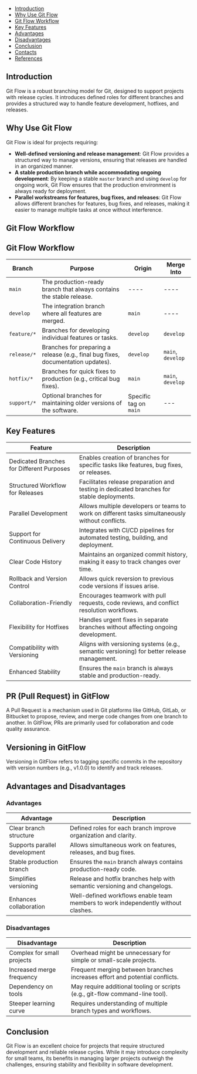 - [Introduction](#introduction)
- [Why Use Git Flow](#why-use-git-flow)
- [Git Flow Workflow](#git-flow-workflow)
- [Key Features](#key-features)
- [Advantages](#advantages)
- [Disadvantages](#disadvantages)
- [Conclusion](#conclusion)
- [Contacts](#contacts)
- [References](#references)

## Introduction
Git Flow is a robust branching model for Git, designed to support projects with release cycles. It introduces defined roles for different branches and provides a structured way to handle feature development, hotfixes, and releases.

## Why Use Git Flow
Git Flow is ideal for projects requiring:

- **Well-defined versioning and release management**: Git Flow provides a structured way to manage versions, ensuring that releases are handled in an organized manner.
- **A stable production branch while accommodating ongoing development**: By keeping a stable `master` branch and using `develop` for ongoing work, Git Flow ensures that the production environment is always ready for deployment.
- **Parallel workstreams for features, bug fixes, and releases**: Git Flow allows different branches for features, bug fixes, and releases, making it easier to manage multiple tasks at once without interference.
## Git Flow Workflow







## Git Flow Workflow

| **Branch**          | **Purpose**                                                                 | **Origin**          | **Merge Into**       |
|---------------------|-----------------------------------------------------------------------------|---------------------|----------------------|
| `main`              | The production-ready branch that always contains the stable release.         | ----                | ----                 |
| `develop`           | The integration branch where all features are merged.                        | `main`              | ----                 |
| `feature/*`         | Branches for developing individual features or tasks.                         | `develop`           | `develop`            |
| `release/*`         | Branches for preparing a release (e.g., final bug fixes, documentation updates). | `develop`           | `main`, `develop`    |
| `hotfix/*`          | Branches for quick fixes to production (e.g., critical bug fixes).           | `main`              | `main`, `develop`    |
| `support/*`         | Optional branches for maintaining older versions of the software.            | Specific tag on `main` | ---                  |

## Key Features

| **Feature**                                   | **Description**                                                                 |
|-----------------------------------------------|---------------------------------------------------------------------------------|
| Dedicated Branches for Different Purposes     | Enables creation of branches for specific tasks like features, bug fixes, or releases. |
| Structured Workflow for Releases              | Facilitates release preparation and testing in dedicated branches for stable deployments. |
| Parallel Development                          | Allows multiple developers or teams to work on different tasks simultaneously without conflicts. |
| Support for Continuous Delivery               | Integrates with CI/CD pipelines for automated testing, building, and deployment. |
| Clear Code History                            | Maintains an organized commit history, making it easy to track changes over time. |
| Rollback and Version Control                  | Allows quick reversion to previous code versions if issues arise. |
| Collaboration-Friendly                        | Encourages teamwork with pull requests, code reviews, and conflict resolution workflows. |
| Flexibility for Hotfixes                      | Handles urgent fixes in separate branches without affecting ongoing development. |
| Compatibility with Versioning                 | Aligns with versioning systems (e.g., semantic versioning) for better release management. |
| Enhanced Stability                            | Ensures the `main` branch is always stable and production-ready. |

## PR (Pull Request) in GitFlow
A Pull Request is a mechanism used in Git platforms like GitHub, GitLab, or Bitbucket to propose, review, and merge code changes from one branch to another. In GitFlow, PRs are primarily used for collaboration and code quality assurance.

## Versioning in GitFlow
Versioning in GitFlow refers to tagging specific commits in the repository with version numbers (e.g., v1.0.0) to identify and track releases.

## Advantages and Disadvantages

### Advantages

| **Advantage**                   | **Description**                                                                  |
|----------------------------------|----------------------------------------------------------------------------------|
| Clear branch structure           | Defined roles for each branch improve organization and clarity.                  |
| Supports parallel development    | Allows simultaneous work on features, releases, and bug fixes.                   |
| Stable production branch         | Ensures the `main` branch always contains production-ready code.                 |
| Simplifies versioning            | Release and hotfix branches help with semantic versioning and changelogs.       |
| Enhances collaboration           | Well-defined workflows enable team members to work independently without clashes. |

### Disadvantages

| **Disadvantage**                 | **Description**                                                                  |
|----------------------------------|----------------------------------------------------------------------------------|
| Complex for small projects       | Overhead might be unnecessary for simple or small-scale projects.                |
| Increased merge frequency        | Frequent merging between branches increases effort and potential conflicts.      |
| Dependency on tools              | May require additional tooling or scripts (e.g., git-flow command-line tool).    |
| Steeper learning curve           | Requires understanding of multiple branch types and workflows.                   |

## Conclusion
Git Flow is an excellent choice for projects that require structured development and reliable release cycles. While it may introduce complexity for small teams, its benefits in managing larger projects outweigh the challenges, ensuring stability and flexibility in software development.
